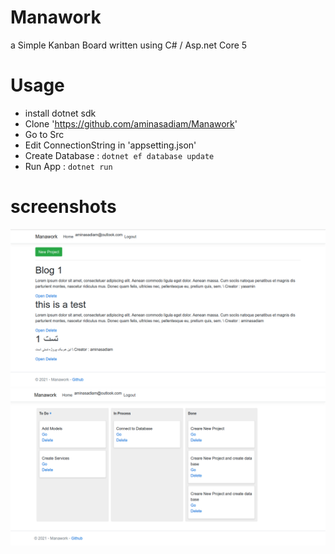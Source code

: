 # Manawork
a Simple Kanban Board written using C# / Asp.net Core 5

# Usage
- install dotnet sdk
- Clone 'https://github.com/aminasadiam/Manawork'
- Go to Src
- Edit ConnectionString in 'appsetting.json'
- Create Database : `dotnet ef database update`
- Run App : `dotnet run`

# screenshots
![index](https://github.com/aminasadiam/Manawork/blob/main/screenshots/index.png)
![kanban](https://github.com/aminasadiam/Manawork/blob/main/screenshots/kanban.png)
